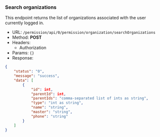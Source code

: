 ### Search organizations

This endpoint returns the list of organizations associated with the user currently logged in.

- URL: `/permission/api/0/permission/organization/searchOrganizations`
- Method: **POST**
- Headers:
  - Authorization
- Params: `{}`
- Response:
```json
{
    "status": "0",
    "message": "success",
    "data": [
        {
            "id": int,
            "parentId": int,
            "parentIds": "comma-separated list of ints as string",
            "type": "int as string",
            "name": "string",
            "master": "string",
            "phone": "string"
        }
    ]
}
```